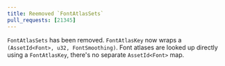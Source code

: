 ```yaml
---
title: Reemoved `FontAtlasSets`
pull_requests: [21345]
---
```


`FontAtlasSets` has been removed. `FontAtlasKey` now wraps a `(AssetId<Font>, u32, FontSmoothing)`.
Font atlases are looked up directly using a `FontAtlasKey`, there's no separate `AssetId<Font>` map.
